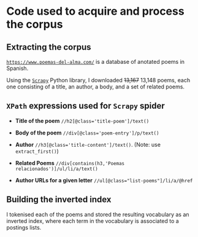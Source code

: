 # Code used to acquire and process the corpus

## Extracting the corpus
[`https://www.poemas-del-alma.com/`](https://www.poemas-del-alma.com/) is a database of anotated poems in Spanish.

Using the [`Scrapy`](https://docs.scrapy.org/en/latest/index.html) Python library, I downloaded ~~13,167~~ 13,148 poems, each one consisting of a title, an author, a body, and a set of related poems.

## `XPath` expressions used for `Scrapy` spider
* **Title of the poem**
`//h2[@class='title-poem']/text()`

* **Body of the poem**
`//div[@class='poem-entry']/p/text()`

* **Author**
`//h3[@class='title-content']/text()`. (Note: use `extract_first()`)

* **Related Poems**
`//div[contains(h3,'Poemas relacionados')]/ul/li/a/text()`

* **Author URLs for a given letter**
`//ul[@class="list-poems"]/li/a/@href`

## Building the inverted index
I tokenised each of the poems and stored the resulting vocabulary as an inverted index, where each term in the vocabulary is associated to a postings lists.
